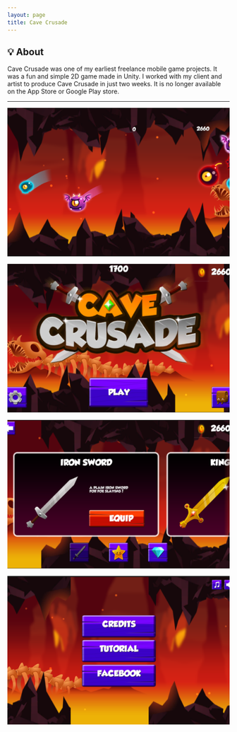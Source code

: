 ```yaml
---
layout: page
title: Cave Crusade
---
```


## 💡 About

Cave Crusade was one of my earliest freelance mobile game projects. It was a fun and simple 2D game made in Unity. I worked with my client and artist to produce Cave Crusade in just two weeks. It is no longer available on the App Store or Google Play store.

---

[![CaveCrusade1](/assets/img/portfolio/CaveCrusade/1.png)](/assets/img/portfolio/CaveCrusade/1.png)

[![CaveCrusade2](/assets/img/portfolio/CaveCrusade/2.png)](/assets/img/portfolio/CaveCrusade/2.png)

[![CaveCrusade3](/assets/img/portfolio/CaveCrusade/3.png)](/assets/img/portfolio/CaveCrusade/3.png)

[![CaveCrusade4](/assets/img/portfolio/CaveCrusade/4.png)](/assets/img/portfolio/CaveCrusade/4.png)